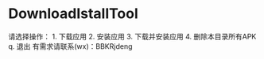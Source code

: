 # DownloadIstallTool
请选择操作：         1. 下载应用 2. 安装应用 3. 下载并安装应用    4. 删除本目录所有APK q. 退出 有需求请联系(wx)：BBKRjdeng 
